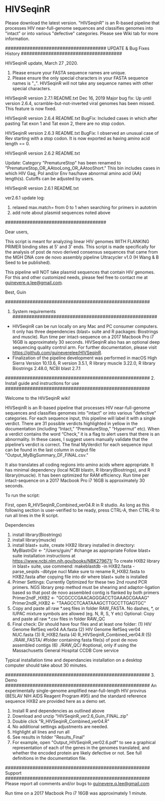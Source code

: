 # HIVSeqinR
Please download the latest version.  "HIVSeqinR" is an R-based pipeline that processes HIV near-full-genome sequences and classifies genomes into "intact" or into various "defective" categories.  Please see Wiki tab for more information.

#####################################
UPDATE & Bug Fixes History
#####################################

HIVSeqinR update, March 27 ,2020.  
1. Please ensure your FASTA sequence names are unique.  
2. Please ensure the only special characters in your FASTA sequence names is "_".  HIVSeqinR will not take any sequence names with other special characters.


HIVSeqinR version 2.7.1 README.txt
Dec 16, 2019
Major bug fix:  Up until version 2.6.4, scramble-but-not-inverted viral genomes has been missed.  This feature is now fixed.  


HIVSeqinR version 2.6.4 README.txt
BugFix: Included cases in which after pasting Tat exon 1 and Tat exon 2, there are no stop codon.


HIVSeqinR version 2.6.3 README.txt
BugFix: I observed an unusual case of Rev starting with a stop codon.  It is now exported as having amino acid length == 0.


HIVSeqinR version 2.6.2 README.txt

Update:
Category "PrematureStop" has been renamed to "PrematureStop_OR_AAtooLong_OR_AAtooShort."  This bin includes cases in which HIV Gag, Pol and/or Env has/have abnormal amino acid (AA) length(s).  Cutoffs can be adjusted by users.


HIVSeqinR version 2.6.1 README.txt

ver2.6.1 update log:
1. relaxed max.match= from 0 to 1 when searching for primers in autotrim
2. add note about plasmid sequences noted above

#####################################

Dear users,

This script is meant for analyzing linear HIV genomes WITH FLANKING PRIMER binding sites at 5' and 3' ends. This script is made specifically for the analysis of post de novo derived consensus sequences that came from the MGH DNA core de novo assembly pipeline Ultracycler v1.0 (H Wang & B Seed to be published).  

This pipeline will NOT take plasmid sequences that contain HIV genomes. For this and other customized needs, please feel free to contact me at guinevere.q.lee@gmail.com.

Best, 
Guin



#####################################################
1.  System requirements
#####################################################
- HIVSeqinR can be run locally on any Mac and PC consumer computers.  It only has three dependencies (blast+ suite and R packages: Biostrings and muscle).  Run time per intact-sequence on a 2017 Macbook Pro i7 16GB is approximately 30 seconds.  HIVSeqinR also has an optional deep sequencing quality control arm.  For further documentation, please visit https://github.com/guineverelee/HIVSeqinR.
- Finalization of the pipeline development was performed in macOS High Sierra Version 10.13.6, R version 3.5.1, R library muscle 3.22.0, R library Biostrings 2.48.0, NCBI blast 2.7.1


#####################################################
2. Install guide and instructions for use
#####################################################

Welcome to the HIVSeqinR wiki!

HIVSeqinR is an R-based pipeline that processes HIV near-full-genome sequences and classifies genomes into "intact" or into various "defective" categories. For each sequence input, this pipeline will label it with a single verdict. There are 31 possible verdicts highlighted in yellow in the documentation (including “Intact,” “PrematureStop,” “Hypermut” etc). When a verdict contains the word “Check,” it is a flag to alert users that there is an abnormality. In these cases, I suggest users manually validate that the pipeline’s verdict is correct. The final MyVerdict for each sequence input can be found in the last column in output file "Output_MyBigSummary_DF_FINAL.csv."

It also translates all coding regions into amino acids where appropriate. It has minimal dependency (local NCBI blastn, R library(Biostrings), and R library(muscle). It has been optimized for RAM efficiency. Run time per intact-sequence on a 2017 Macbook Pro i7 16GB is approximately 30 seconds.

To run the script:

First, open R_HIVSeqinR_Combined_ver04.R in R studio. As long as this following section is user-verified to be ready, press CTRL-A, then CTRL-R to run all lines in the R script.

Dependencies

1. install library(Biostrings)
2. install library(muscle)
3. install blast+ suite, create HXB2 library installed in directory: MyBlastnDir <- "/Users/guin/" #change as appropriate Follow blast+ suite installation instructions at https://www.ncbi.nlm.nih.gov/books/NBK279671/ To create HXB2 library in blast+ suite, use commend: makeblastdb -in HXB2.fasta -parse_seqids -dbtype nucl Make sure to rename R_HXB2.fasta to HXB2.fasta after copying file into dir where blast+ suite is installed
4. Primer Settings: Currently Optimized for these two 2nd round PCR primers. NGS library prep method must be shearing and adaptor-ligation based so that post de novo assembled contig is flanked by both primers Primer2ndF_HXB2 <- "GCGCCCGAACAGGGACCTGAAAGCGAAAG" Primer2ndR_HXB2 <- "TAAGCCTCAATAAAGCTTGCCTTGAGTGC"
5. Copy and paste all raw *.seq files in folder RAW_FASTA. No dashes, *, or IUPAC mixture symbols are allowed (eg. N, R, S, Y etc) Optional: Copy and paste all raw *.csv files in folder RAW_QC
6. Final check: Dir should have four files and at least one folder: (1) HIV Genome RefSeq ver04 AA.fasta (2) HIV Genome RefSeq ver04 NUC.fasta (3) R_HXB2.fasta (4) R_HIVSeqinR_Combined_ver04.R (5) ./RAW_FASTA/ #folder containing fasta file(s) of post de novo assembled contigs (6) ./RAW_QC/ #optional, only if using the Massachusetts General Hospital CCDB Core service

Typical installation time and dependancies installation on a desktop computer should take about 30 minutes.  


#####################################################
3.  Demo
#####################################################
An experimentally single-genome amplified near-full-length HIV provirus (8E5LAV NIH AIDS Reagent Program #95) and the standard reference sequence HXB2 are provided here as a demo set.
1. Install R and dependencies as outlined above 
2. Download and unzip "HIVSeqinR_ver2.6_Guin_FINAL.zip"
3. Double click "R_HIVSeqinR_Combined_ver04.R"
4. No additional settings adjustments are needed.
5. Highlight all lines and run all
6. See results in folder "Results_Final"
7. For example, open "Output_HIVSeqinR_ver02.6.pdf" to see a graphical representation of each of the genes in the genomes translated, and whether the encoded protein are likely defective or not.  See full definitions in the documentation file.


#####################################################
Support
#####################################################
Please report all comments and/or bugs to guinevere.q.lee@gmail.com





Run time on a 2017 Macbook Pro i7 16GB was approximately 1 minute.


